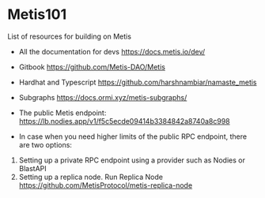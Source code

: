 # Metis101
List of resources for building on Metis

- All the documentation for devs
https://docs.metis.io/dev/

- Gitbook
https://github.com/Metis-DAO/Metis

- Hardhat and Typescript
https://github.com/harshnambiar/namaste_metis

- Subgraphs
https://docs.ormi.xyz/metis-subgraphs/

- The public Metis endpoint:
https://lb.nodies.app/v1/f5c5ecde09414b3384842a8740a8c998

- In case when you need higher limits of the public RPC endpoint, there are two options:
1. Setting up a private RPC endpoint using a provider such as Nodies or BlastAPI
2. Setting up a replica node. 
Run Replica Node
https://github.com/MetisProtocol/metis-replica-node



